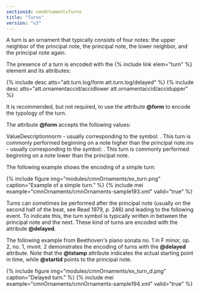 ```yaml
---
sectionid: cmnOrnamentsTurns
title: "Turns"
version: "v3"
---
```


A turn is an ornament that typically consists of four notes: the upper neighbor of the principal note, the principal note, the lower neighbor, and the principal note again.

The presence of a turn is encoded with the {% include link elem="turn" %} element and its attributes:

  
{% include desc atts="att.turn.log/form att.turn.log/delayed" %} 
{% include desc atts="att.ornamentaccid/accidlower att.ornamentaccid/accidupper" %} 
 

It is recommended, but not required, to use the attribute **@form** to encode the typology of the turn.

The attribute **@form** accepts the following values:

 
ValueDescriptionnorm - usually corresponding to the symbol: . This turn is commonly
          performed beginning on a note higher than the principal note.inv - usually corresponding to the symbol: . This turn is commonly
          performed beginning on a note lower than the principal note. 

The following example shows the encoding of a simple turn:

{% include figure img="modules/cmnOrnaments/ex_turn.png" caption="Example of a simple turn." %}
{% include mei example="cmnOrnaments/cmnOrnaments-sample193.xml" valid="true" %}
    
Turns can sometimes be performed after the principal note (usually on the second half of the beat, see Read 1979, p. 246) and leading to the following event. To indicate this, the turn symbol is typically written in between the principal note and the next. These kind of turns are encoded with the attribute **@delayed**.

The following example from Beethoven's piano sonata no. 1 in F minor, op. 2, no. 1, mvmt. 2 demonstrates the encoding of turns with the **@delayed** attribute. Note that the **@tstamp** attribute indicates the actual starting point in time, while **@startid** points to the principal note.

{% include figure img="modules/cmnOrnaments/ex_turn_d.png" caption="Delayed turn." %}
{% include mei example="cmnOrnaments/cmnOrnaments-sample194.xml" valid="true" %}
    